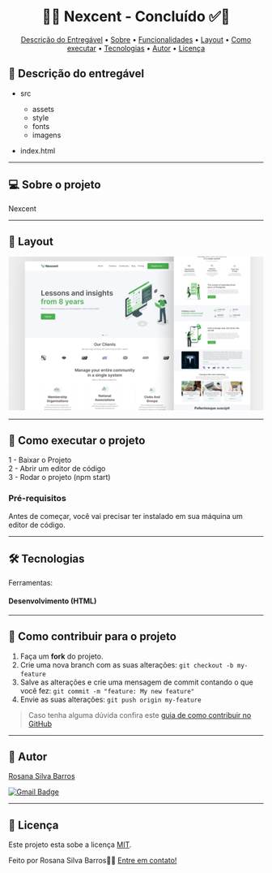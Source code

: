 <h1 align="center"> 
	  🚀✅ Nexcent - Concluído ✅🚀
</h1>

<!-- MODELO MENU DE NAVEGAÇÃO -->
<p align="center">
 <a href="#-Descrição-do-entregável">Descrição do Entregável</a> •
 <a href="#-sobre-o-projeto">Sobre</a> •
 <a href="#-funcionalidades">Funcionalidades</a> •
 <a href="#-layout">Layout</a> • 
 <a href="#-como-executar-o-projeto">Como executar</a> • 
 <a href="#-tecnologias">Tecnologias</a> • 
 <a href="#-autor">Autor</a> • 
 <a href="#user-content--licença">Licença</a>
</p>

<!-- MODELO DE DESCRIÇÃO -->
## 📄 Descrição do entregável

- src
  - assets
  - style
  - fonts
  - imagens

- index.html
---

<!-- ---------------------------------------------------------------------- -->

<!-- MODELO DESCRIÇÃO SOBRE O PROJETO: -->
## 💻 Sobre o projeto

<!-- EXPLICA O MOTIVO DO PROJETO -->
Nexcent

<!-- LINHA DE DIVISÃO: -->
---

<!-- EXEMPLO DE LAYOUT: -->
## 🎨 Layout

![Web1](https://github.com/Rohzanna/Nextcent/blob/main/src/assets/images/Nexcent.png)

---

<!-- ---------------------------------------------------------------------- -->

<!-- MODELO DE COMO EXECUTAR O PROJETO -->
## 🚀 Como executar o projeto

1 - Baixar o Projeto <br>
2 - Abrir um editor de código<br>
3 - Rodar o projeto (npm start)

<!-- MODELO DE PRÉ REQUISITOS -->
### Pré-requisitos

Antes de começar, você vai precisar ter instalado em sua máquina um editor de código.

---

<!-- ---------------------------------------------------------------------- -->

<!-- MODELO DE TECNOLOGIAS -->
## 🛠 Tecnologias

Ferramentas:
#### Desenvolvimento (HTML)

---

<!-- ---------------------------------------------------------------------- -->

<!-- MODELO DE COMO CONTRIBUIR PARA O PROJETO -->
## 💪 Como contribuir para o projeto

1. Faça um **fork** do projeto.
2. Crie uma nova branch com as suas alterações: `git checkout -b my-feature`
3. Salve as alterações e crie uma mensagem de commit contando o que você fez: `git commit -m "feature: My new feature"`
4. Envie as suas alterações: `git push origin my-feature`
> Caso tenha alguma dúvida confira este [guia de como contribuir no GitHub](./CONTRIBUTING.md)

---

<!-- ---------------------------------------------------------------------- -->

<!-- MODELO DE AUTOR-->
## 🦸 Autor

<a href="https://br.linkedin.com/in/-">
Rosana Silva Barros</a>
 <br />
 
[![Gmail Badge]()](mailto:zannacel@gmail.com)

---

<!-- ---------------------------------------------------------------------- -->

<!-- MODELO DE LICENÇA -->
## 📝 Licença

Este projeto esta sobe a licença [MIT](./LICENSE).

Feito por Rosana Silva Barros👋🏽 [Entre em contato!]()
